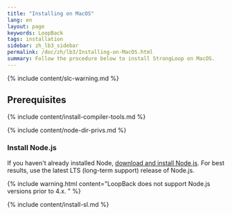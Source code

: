 ```yaml
---
title: "Installing on MacOS"
lang: en
layout: page
keywords: LoopBack
tags: installation
sidebar: zh_lb3_sidebar
permalink: /doc/zh/lb3/Installing-on-MacOS.html
summary: Follow the procedure below to install StrongLoop on MacOS.
---
```

{% include content/slc-warning.md %}

## Prerequisites

{% include content/install-compiler-tools.md %}

{% include content/node-dir-privs.md %}

### Install Node.js

If you haven't already installed Node, [download and install Node.js](http://nodejs.org/en/download).  For best results, use the latest LTS (long-term support) release of Node.js.

{% include warning.html content="LoopBack does not support Node.js versions prior to 4.x.
" %}

{% include content/install-sl.md %}
